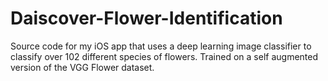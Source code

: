# Daiscover-Flower-Identification
Source code for my iOS app that uses a deep learning image classifier to classify over 102 different species of flowers. Trained on a self augmented version of the VGG Flower dataset.
